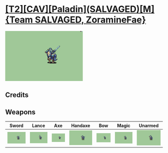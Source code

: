 # [\[T2\]\[CAV\]\[Paladin\]\(SALVAGED\)\[M\]{Team SALVAGED, ZoramineFae}](./%5BT2%5D%5BCAV%5D%5BPaladin%5D(SALVAGED)%5BM%5D%7BTeam%20SALVAGED,%20ZoramineFae%7D)

<img src="./1.%20Sword/Sword_000.png" alt="[T2][CAV][Paladin](SALVAGED)[M]{Team SALVAGED, ZoramineFae} standing" />

## Credits



## Weapons


|Sword |Lance |Axe |Handaxe |Bow |Magic |Unarmed |
|  :---: | :---: | :---: | :---: | :---: | :---: | :---: |
| <img alt="Sword animation" src="./1.%20Sword/Sword.gif" /> | <img alt="Lance animation" src="./2.%20Lance/Lance.gif" /> | <img alt="Axe animation" src="./3.%20Axe/Axe.gif" /> | <img alt="Handaxe animation" src="./4.%20Handaxe/Handaxe.gif" /> | <img alt="Bow animation" src="./5.%20Bow%20%7BObsidian%20Daddy%7D/Bow.gif" /> | <img alt="Magic animation" src="./6.%20Magic%20%7BZoramineFae%7D/Magic.gif" /> | <img alt="Unarmed animation" src="./8.%20Unarmed/Unarmed.gif" /> |
